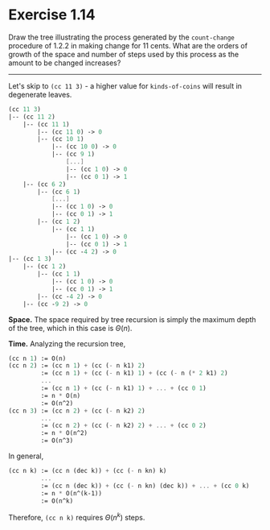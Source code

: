 # Exercise 1.14

Draw the tree illustrating the process generated by the `count-change` procedure of 1.2.2 in making change for 11 cents. What are the orders of growth of the space and number of steps used by this process as the amount to be changed increases?

---

Let's skip to `(cc 11 3)` - a higher value for `kinds-of-coins` will result in degenerate leaves.

```scheme
(cc 11 3)
|-- (cc 11 2)
    |-- (cc 11 1)
        |-- (cc 11 0) -> 0
        |-- (cc 10 1)
            |-- (cc 10 0) -> 0
            |-- (cc 9 1)
                [...]
                |-- (cc 1 0) -> 0
                |-- (cc 0 1) -> 1
    |-- (cc 6 2)
        |-- (cc 6 1)
            [...]
            |-- (cc 1 0) -> 0
            |-- (cc 0 1) -> 1
        |-- (cc 1 2)
            |-- (cc 1 1)
                |-- (cc 1 0) -> 0
                |-- (cc 0 1) -> 1
            |-- (cc -4 2) -> 0
|-- (cc 1 3)
    |-- (cc 1 2)
        |-- (cc 1 1)
            |-- (cc 1 0) -> 0
            |-- (cc 0 1) -> 1
        |-- (cc -4 2) -> 0
    |-- (cc -9 2) -> 0
```

**Space.** The space required by tree recursion is simply the maximum depth of the tree, which in this case is $\Theta(n)$.

**Time.** Analyzing the recursion tree,

```scheme
(cc n 1) := O(n)
(cc n 2) := (cc n 1) + (cc (- n k1) 2)
         := (cc n 1) + (cc (- n k1) 1) + (cc (- n (* 2 k1) 2)
         ...
         := (cc n 1) + (cc (- n k1) 1) + ... + (cc 0 1)
         := n * O(n)
         := O(n^2)
(cc n 3) := (cc n 2) + (cc (- n k2) 2)
         ...
         := (cc n 2) + (cc (- n k2) 2) + ... + (cc 0 2)
         := n * O(n^2)
         := O(n^3)
```

In general,

```scheme
(cc n k) := (cc n (dec k)) + (cc (- n kn) k)
         ...
         := (cc n (dec k)) + (cc (- n kn) (dec k)) + ... + (cc 0 k)
         := n * O(n^(k-1))
         := O(n^k)
```

Therefore, ``(cc n k)`` requires $\Theta(n^k)$ steps.
